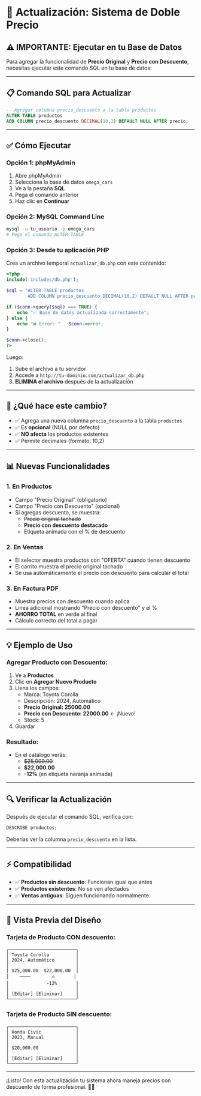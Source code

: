# 🔄 Actualización: Sistema de Doble Precio

## ⚠️ IMPORTANTE: Ejecutar en tu Base de Datos

Para agregar la funcionalidad de **Precio Original** y **Precio con Descuento**, necesitas ejecutar este comando SQL en tu base de datos:

---

## 📋 Comando SQL para Actualizar

```sql
-- Agregar columna precio_descuento a la tabla productos
ALTER TABLE productos
ADD COLUMN precio_descuento DECIMAL(10,2) DEFAULT NULL AFTER precio;
```

---

## ✅ Cómo Ejecutar

### Opción 1: phpMyAdmin
1. Abre phpMyAdmin
2. Selecciona la base de datos `omega_cars`
3. Ve a la pestaña **SQL**
4. Pega el comando anterior
5. Haz clic en **Continuar**

### Opción 2: MySQL Command Line
```bash
mysql -u tu_usuario -p omega_cars
# Pega el comando ALTER TABLE
```

### Opción 3: Desde tu aplicación PHP
Crea un archivo temporal `actualizar_db.php` con este contenido:

```php
<?php
include('includes/db.php');

$sql = "ALTER TABLE productos
        ADD COLUMN precio_descuento DECIMAL(10,2) DEFAULT NULL AFTER precio";

if ($conn->query($sql) === TRUE) {
    echo "✅ Base de datos actualizada correctamente";
} else {
    echo "❌ Error: " . $conn->error;
}

$conn->close();
?>
```

Luego:
1. Sube el archivo a tu servidor
2. Accede a `http://tu-dominio.com/actualizar_db.php`
3. **ELIMINA el archivo** después de la actualización

---

## 🎯 ¿Qué hace este cambio?

- ✅ Agrega una nueva columna `precio_descuento` a la tabla `productos`
- ✅ Es **opcional** (NULL por defecto)
- ✅ **NO afecta** los productos existentes
- ✅ Permite decimales (formato: 10,2)

---

## 📊 Nuevas Funcionalidades

### 1. **En Productos**
- Campo "Precio Original" (obligatorio)
- Campo "Precio con Descuento" (opcional)
- Si agregas descuento, se muestra:
  - ~~Precio original tachado~~
  - **Precio con descuento destacado**
  - Etiqueta animada con el % de descuento

### 2. **En Ventas**
- El selector muestra productos con "OFERTA" cuando tienen descuento
- El carrito muestra el precio original tachado
- Se usa automáticamente el precio con descuento para calcular el total

### 3. **En Factura PDF**
- Muestra precios con descuento cuando aplica
- Línea adicional mostrando "Precio con descuento" y el %
- **AHORRO TOTAL** en verde al final
- Cálculo correcto del total a pagar

---

## 💡 Ejemplo de Uso

### Agregar Producto con Descuento:
1. Ve a **Productos**
2. Clic en **Agregar Nuevo Producto**
3. Llena los campos:
   - Marca: Toyota Corolla
   - Descripción: 2024, Automático
   - **Precio Original: 25000.00**
   - **Precio con Descuento: 22000.00** ← ¡Nuevo!
   - Stock: 5
4. Guardar

### Resultado:
- En el catálogo verás:
  - ~~$25,000.00~~
  - **$22,000.00**
  - **-12%** (en etiqueta naranja animada)

---

## 🔍 Verificar la Actualización

Después de ejecutar el comando SQL, verifica con:

```sql
DESCRIBE productos;
```

Deberías ver la columna `precio_descuento` en la lista.

---

## ⚡ Compatibilidad

- ✅ **Productos sin descuento**: Funcionan igual que antes
- ✅ **Productos existentes**: No se ven afectados
- ✅ **Ventas antiguas**: Siguen funcionando normalmente

---

## 🎨 Vista Previa del Diseño

### Tarjeta de Producto CON descuento:
```
┌─────────────────────────┐
│ Toyota Corolla          │
│ 2024, Automático        │
│                         │
│ $25,000.00  $22,000.00  │
│    ────        ⭐       │
│              -12%       │
│                         │
│ [Editar] [Eliminar]     │
└─────────────────────────┘
```

### Tarjeta de Producto SIN descuento:
```
┌─────────────────────────┐
│ Honda Civic             │
│ 2023, Manual            │
│                         │
│ $20,000.00              │
│                         │
│ [Editar] [Eliminar]     │
└─────────────────────────┘
```

---

¡Listo! Con esta actualización tu sistema ahora maneja precios con descuento de forma profesional. 🚗✨
